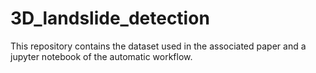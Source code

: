 # 3D_landslide_detection
This repository contains the dataset used in the associated paper and a jupyter notebook of the automatic workflow.
